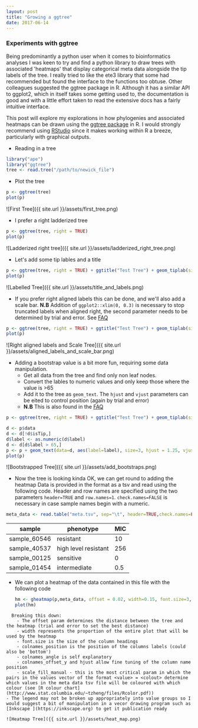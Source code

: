 ```yaml
---
layout: post
title: "Growing a ggtree"
date: 2017-06-14
---
```

### Experiments with ggtree

Being predominantly a python user when it comes to bioinformatics analyses I was keen to try and find a python library to draw trees with associated 'heatmaps' that display categorical meta data alongside the tip labels of the tree. I really tried to like the ete3 library that some had recommended but found the interface to the functions too obtuse. Other colleagues suggested the ggtree package in R. Although it has a similar API to ggplot2, which in itself takes some getting used to, the documentation is good and with a little effort taken to read the extensive docs has a fairly intuitive interface.

This post will explore my explorations in how phylogenies and associated heatmaps can be drawn using the [ggtree package](https://guangchuangyu.github.io/ggtree/) in R. I would strongly recommend using [RStudio](https://www.rstudio.com/) since it makes working within R a breeze, particularly with graphical outputs.

  - Reading in a tree
  ```R
  library("ape")
  library("ggtree")
  tree <- read.tree("/path/to/newick_file")
  ```
  - Plot the tree
  ```R
  p <- ggtree(tree)
  plot(p)
  ```
  ![First Tree]({{ site.url }}/assets/first_tree.png)
  
  - I prefer a right ladderized tree
  ```R
  p <- ggtree(tree, right = TRUE)
  plot(p)
  ```
  ![Ladderized right tree]({{ site.url }}/assets/ladderized_right_tree.png)
  - Let's add some tip lables and a title
  ```R
  p <- ggtree(tree, right = TRUE) + ggtitle("Test Tree") + geom_tiplab(size = 2)
  plot(p)
  ```
  ![Labelled Tree]({{ site.url }}/assets/title_and_labels.png)
  - If you prefer right aligned labels this can be done, and we'll also add a scale bar.
  **N.B** Addition of `ggplot2::xlim(0, 0.3)` is necessary to stop truncated labels when aligned right, the second parameter needs to be determined by trial and error. See [FAQ](https://guangchuangyu.github.io/ggtree/faq/)
  ```R
  p <- ggtree(tree, right = TRUE) + ggtitle("Test Tree") + geom_tiplab(size = 2, align=TRUE, linesize=.25)  + geom_treescale(x=0.05, y=0, offset=2, fontsize = 3) + ggplot2::xlim(0, 0.3)
 plot(p)
 ```
 ![Right aligned labels and Scale Tree]({{ site.url }}/assets/aligned_labels_and_scale_bar.png)
 - Adding a bootstrap value is a bit more fun, requiring some data manipulation.
   - Get all data from the tree and find only non leaf nodes.
   - Convert the lables to numeric values and only keep those where the value is >65
   - Add it to the tree as `geom_text`. The `hjust` and `vjust` parameters can be eited to control position (again by trial and error)
   - **N.B** This is also found in the [FAQ](https://guangchuangyu.github.io/ggtree/faq/)
 
 ```R
 p <- ggtree(tree, right = TRUE) + ggtitle("Test Tree") + geom_tiplab(size = 2, align=TRUE, linesize=.25)  + geom_treescale(x=0.05, y=0, offset=2, fontsize = 3) + ggplot2::xlim(0, 0.3)
 
 d <- p$data
 d <- d[!d$isTip,]
 d$label <- as.numeric(d$label)
 d <- d[d$label > 65,]
 p <- p + geom_text(data=d, aes(label=label), size=3, hjust = 1.25, vjust = -0.4)
 plot(p)
 ```
 ![Bootstrapped Tree]({{ site.url }}/assets/add_bootstraps.png)
 - Now the tree is looking kinda OK, we can get round to adding the heatmap
   Data is provided in the format as a tsv and read using the following code. Header and row names are specified using the two parameters `header=TRUE` and `row.names=1`. `check.names=FALSE` is necessary in case sample names begin with a numeric.
 ```R
 meta_data <- read.table("meta.tsv", sep="\t", header=TRUE,check.names=FALSE, stringsAsFactor=F, row.names = 1)
 ```
 
   | sample | phenotype | MIC |
   |--------|-----------|-----|
   | sample_60546 | resistant | 10 |
   | sample_40537 | high level resistant | 256 |
   | sample_00125 | sensitive | 0 |
   | sample_01454 | intermediate | 0.5 |


 - We can plot a heatmap of the data contained in this file with the following code
   ```R
   hm <- gheatmap(p,meta_data, offset = 0.02, width=0.15, font.size=3, colnames_position= "top", colnames_angle = 90, colnames_offset_y = 0, hjust = 0) + scale_fill_manual(values=c("sensitive" = "green", "intermediate" = "turquoise", "resistant" = "blue", "high level resistant" = "purple3", "0" = "white", "0.25" = "white", "0.5" = "gold", "10" = "darkorange2", "15" = "darkorange2", "20" = "darkorange2", "256" = "firebrick3"))
   plot(hm)
 ```
   Breaking this down:
     - The offset param determines the distance between the tree and the heatmap (trial and error to set the best distance)
     - width represents the proportion of the entire plot that will be used by the heatmap
     - font.size is the size of the column headings
     - colnames_position is the position of the columns labels (could also be 'bottom')
     - colnames_angle is self explanatory
     - colnames_offset_y and hjust allow fine tuning of the column name position
     - scale_fill_manual - this is the most critical param in which the pairs in the values vector of the format <value> = <colout> determine which values in the meta data tsv file will be coloured with which colour (see [R colour chart](http://www.stat.columbia.edu/~tzheng/files/Rcolor.pdf))
 - The legend may not be broken up appropriately into value groups so I would suggest a bit of manipulation in a vecor drawing program such as [Inkscape ](https://inkscape.org) to get it publication ready
   
 ![Heatmap Tree]({{ site.url }}/assets/heat_map.png)
 
  
  
